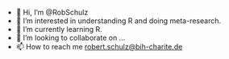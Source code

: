 - 👋 Hi, I’m @RobSchulz
- 👀 I’m interested in understanding R and doing meta-research.
- 🌱 I’m currently learning R.
- 💞️ I’m looking to collaborate on ...
- 📫 How to reach me robert.schulz@bih-charite.de

<!---
RobSchulz/RobSchulz is a ✨ special ✨ repository because its `README.md` (this file) appears on your GitHub profile.
You can click the Preview link to take a look at your changes.
--->

